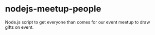 # nodejs-meetup-people
Node.js script to get everyone than comes for our event meetup to draw gifts on event.
